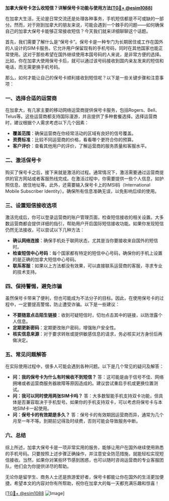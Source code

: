 **加拿大保号卡怎么收短信？详解保号卡功能与使用方法[[TG💪+ @esim1088](https://t.me/s/esim1088)]**

在加拿大生活，无论是日常交流还是处理各种事务，手机短信都是不可或缺的一部分。然而，对于刚到加拿大的朋友来说，可能会遇到一个棘手的问题——如何确保自己的加拿大保号卡能够正常接收短信？今天我们就来详细聊聊这个话题。

首先，我们需要了解什么是“保号卡”。保号卡是一种专门为长期居住或工作在国外的人设计的SIM卡服务。它允许用户保留现有的手机号码，同时在其他国家也能正常使用。这对于那些希望在国外继续使用本国号码的人来说，是非常方便的选择。比如，你在加拿大使用保号卡后，就可以通过该号码接收到国内亲友发来的短信和电话，而无需更换手机号码。

那么，如何才能让自己的保号卡顺利接收到短信呢？以下是一些关键步骤和注意事项：

### 一、选择合适的运营商

在加拿大，有几家主要的移动网络运营商提供保号卡服务，包括Rogers、Bell、Telus等。这些运营商都支持国际漫游，并且提供了多种套餐选择。选择运营商时，建议根据个人需求考虑以下几个因素：
- **覆盖范围**：确保运营商在你经常活动的区域有良好的信号覆盖。
- **资费标准**：比较不同运营商的价格，看看哪个更符合你的预算。
- **客户评价**：查看其他用户的评价，了解运营商的服务质量和客服水平。

### 二、激活保号卡

购买了保号卡之后，接下来就是激活的过程。通常情况下，激活需要通过运营商提供的官方网站或者客服热线完成。在激活过程中，你需要提供一些个人信息，如护照信息、居住地址等。此外，还需要输入保号卡上的IMSI码（International Mobile Subscriber Identity）。确保所有信息准确无误，以免影响后续的使用。

### 三、设置短信接收选项

激活完成后，你可以登录运营商的账户管理页面，检查短信接收的相关设置。大多数运营商都会提供详细的指引，帮助用户开启国际短信接收功能。如果你发现短信仍然无法接收，可以尝试以下几种方法：
- **确认网络连接**：确保手机处于联网状态，尤其是当你要接收来自国外的短信时。
- **检查短信中心号码**：每个国家都有特定的短信中心号码，确保你的手机上设置的是正确的加拿大短信中心号码。
- **联系客服**：如果以上方法都没有效果，可以直接联系运营商的客服，寻求专业的技术支持。

### 四、保持警惕，避免诈骗

虽然保号卡带来了便利，但也可能成为不法分子的目标。因此，在使用保号卡的过程中，一定要提高警惕，防止遭受诈骗。以下是一些建议：
- **不要随意点击陌生链接**：收到可疑短信时，切勿点击其中的链接，以防泄露个人信息。
- **定期更新密码**：定期更改账户密码，增强账户安全性。
- **核实信息来源**：对于要求转账或提供敏感信息的请求，务必核实对方身份后再做决定。

### 五、常见问题解答

在实际使用过程中，很多人可能会遇到各种问题。以下是几个常见的疑问及解答：
- **问：我的保号卡为什么有时候收不到短信？**
  答：这可能是由于信号不佳、网络拥堵或者运营商服务器故障等原因造成的。建议尝试重启手机或更换位置测试。
- **问：我可以同时使用两张SIM卡吗？**
  答：大多数智能手机支持双卡功能，但具体是否兼容取决于手机型号。如果你的手机支持双卡，可以考虑将保号卡与本地SIM卡一起使用。
- **问：保号卡的有效期是多久？**
  答：保号卡的有效期因运营商而异，通常为几个月至一年不等。到期前记得及时续费，否则可能会导致服务中断。

### 六、总结

综上所述，加拿大保号卡是一项非常实用的服务，能够让用户在国外继续使用熟悉的手机号码。只要按照上述步骤正确操作，并注意安全防范措施，就能轻松实现短信接收。当然，如果你对某些环节感到困惑，也可以随时咨询运营商的专业客服团队，他们会为你提供详尽的帮助。

无论你是留学生、商务人士还是旅游爱好者，保号卡都能让你在国外的生活更加便捷。希望本文的内容对你有所帮助，祝你在加拿大的每一天都充满乐趣和惊喜！

[[TG💪+ @esim1088](https://t.me/s/esim1088) ![Image](https://i.postimg.cc/4NQfJmqS/Snipaste-2025-05-13-00-14-12.png)]